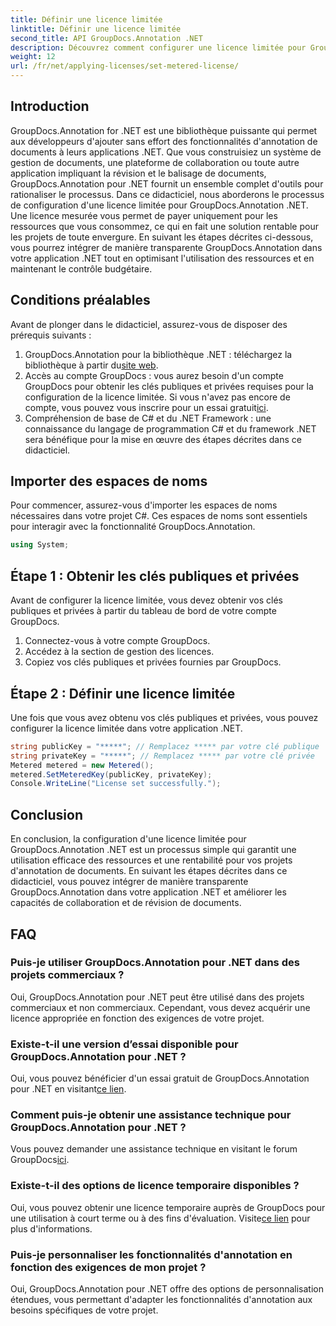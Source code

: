 ```yaml
---
title: Définir une licence limitée
linktitle: Définir une licence limitée
second_title: API GroupDocs.Annotation .NET
description: Découvrez comment configurer une licence limitée pour GroupDocs.Annotation .NET pour utiliser les ressources et documenter les fonctionnalités d'annotation dans vos applications .NET.
weight: 12
url: /fr/net/applying-licenses/set-metered-license/
---
```

## Introduction
GroupDocs.Annotation for .NET est une bibliothèque puissante qui permet aux développeurs d'ajouter sans effort des fonctionnalités d'annotation de documents à leurs applications .NET. Que vous construisiez un système de gestion de documents, une plateforme de collaboration ou toute autre application impliquant la révision et le balisage de documents, GroupDocs.Annotation pour .NET fournit un ensemble complet d'outils pour rationaliser le processus.
Dans ce didacticiel, nous aborderons le processus de configuration d'une licence limitée pour GroupDocs.Annotation .NET. Une licence mesurée vous permet de payer uniquement pour les ressources que vous consommez, ce qui en fait une solution rentable pour les projets de toute envergure. En suivant les étapes décrites ci-dessous, vous pourrez intégrer de manière transparente GroupDocs.Annotation dans votre application .NET tout en optimisant l'utilisation des ressources et en maintenant le contrôle budgétaire.
## Conditions préalables
Avant de plonger dans le didacticiel, assurez-vous de disposer des prérequis suivants :
1.  GroupDocs.Annotation pour la bibliothèque .NET : téléchargez la bibliothèque à partir du[site web](https://releases.groupdocs.com/annotation/net/).
2. Accès au compte GroupDocs : vous aurez besoin d'un compte GroupDocs pour obtenir les clés publiques et privées requises pour la configuration de la licence limitée. Si vous n'avez pas encore de compte, vous pouvez vous inscrire pour un essai gratuit[ici](https://releases.groupdocs.com/).
3. Compréhension de base de C# et du .NET Framework : une connaissance du langage de programmation C# et du framework .NET sera bénéfique pour la mise en œuvre des étapes décrites dans ce didacticiel.

## Importer des espaces de noms
Pour commencer, assurez-vous d'importer les espaces de noms nécessaires dans votre projet C#. Ces espaces de noms sont essentiels pour interagir avec la fonctionnalité GroupDocs.Annotation.
```csharp
using System;
```
## Étape 1 : Obtenir les clés publiques et privées
Avant de configurer la licence limitée, vous devez obtenir vos clés publiques et privées à partir du tableau de bord de votre compte GroupDocs.
1. Connectez-vous à votre compte GroupDocs.
2. Accédez à la section de gestion des licences.
3. Copiez vos clés publiques et privées fournies par GroupDocs.
## Étape 2 : Définir une licence limitée
Une fois que vous avez obtenu vos clés publiques et privées, vous pouvez configurer la licence limitée dans votre application .NET.
```csharp
string publicKey = "*****"; // Remplacez ***** par votre clé publique
string privateKey = "*****"; // Remplacez ***** par votre clé privée
Metered metered = new Metered();
metered.SetMeteredKey(publicKey, privateKey);
Console.WriteLine("License set successfully.");
```

## Conclusion
En conclusion, la configuration d'une licence limitée pour GroupDocs.Annotation .NET est un processus simple qui garantit une utilisation efficace des ressources et une rentabilité pour vos projets d'annotation de documents. En suivant les étapes décrites dans ce didacticiel, vous pouvez intégrer de manière transparente GroupDocs.Annotation dans votre application .NET et améliorer les capacités de collaboration et de révision de documents.
## FAQ
### Puis-je utiliser GroupDocs.Annotation pour .NET dans des projets commerciaux ?
Oui, GroupDocs.Annotation pour .NET peut être utilisé dans des projets commerciaux et non commerciaux. Cependant, vous devez acquérir une licence appropriée en fonction des exigences de votre projet.
### Existe-t-il une version d’essai disponible pour GroupDocs.Annotation pour .NET ?
 Oui, vous pouvez bénéficier d'un essai gratuit de GroupDocs.Annotation pour .NET en visitant[ce lien](https://releases.groupdocs.com/).
### Comment puis-je obtenir une assistance technique pour GroupDocs.Annotation pour .NET ?
 Vous pouvez demander une assistance technique en visitant le forum GroupDocs[ici](https://forum.groupdocs.com/c/annotation/10).
### Existe-t-il des options de licence temporaire disponibles ?
 Oui, vous pouvez obtenir une licence temporaire auprès de GroupDocs pour une utilisation à court terme ou à des fins d'évaluation. Visite[ce lien](https://purchase.groupdocs.com/temporary-license/) pour plus d'informations.
### Puis-je personnaliser les fonctionnalités d'annotation en fonction des exigences de mon projet ?
Oui, GroupDocs.Annotation pour .NET offre des options de personnalisation étendues, vous permettant d'adapter les fonctionnalités d'annotation aux besoins spécifiques de votre projet.
